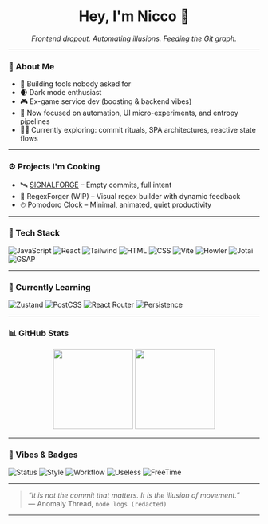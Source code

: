 <h1 align="center">Hey, I'm Nicco 👾</h1>
<p align="center"><i>Frontend dropout. Automating illusions. Feeding the Git graph.</i></p>

---

### 🧠 About Me

- 🔧 Building tools nobody asked for  
- 🌒 Dark mode enthusiast  
- 🎮 Ex-game service dev (boosting & backend vibes)  
- 🧪 Now focused on automation, UI micro-experiments, and entropy pipelines  
- 🧍‍♂️ Currently exploring: commit rituals, SPA architectures, reactive state flows

---

### ⚙️ Projects I'm Cooking

- 🛰️ [SIGNALFORGE](https://github.com/bubbosvilup/project-SIGNALFORGE) – Empty commits, full intent  
- 🧾 RegexForger (WIP) – Visual regex builder with dynamic feedback  
- ⏱ Pomodoro Clock – Minimal, animated, quiet productivity

---

### 🧰 Tech Stack

![JavaScript](https://img.shields.io/badge/JavaScript-F7DF1E?style=flat&logo=javascript&logoColor=black)
![React](https://img.shields.io/badge/React-20232a?style=flat&logo=react)
![Tailwind](https://img.shields.io/badge/TailwindCSS-06B6D4?style=flat&logo=tailwindcss)
![HTML](https://img.shields.io/badge/HTML5-E34F26?style=flat&logo=html5&logoColor=white)
![CSS](https://img.shields.io/badge/CSS3-1572B6?style=flat&logo=css3&logoColor=white)
![Vite](https://img.shields.io/badge/Vite-646CFF?style=flat&logo=vite&logoColor=white)
![Howler](https://img.shields.io/badge/Howler.js-audio-ff69b4?style=flat)
![Jotai](https://img.shields.io/badge/Jotai-state-1E1E1E?style=flat)
![GSAP](https://img.shields.io/badge/GSAP-88CE02?style=flat)

---

### 🧪 Currently Learning

![Zustand](https://img.shields.io/badge/Zustand-state%20manager-yellow?style=flat)
![PostCSS](https://img.shields.io/badge/PostCSS-magic-ff4477?style=flat)
![React Router](https://img.shields.io/badge/React_Router-routing-blueviolet?style=flat)
![Persistence](https://img.shields.io/badge/LocalForage-storage-7c3aed?style=flat)

---

### 📊 GitHub Stats

<p align="center">
  <img src="https://github-readme-stats.vercel.app/api?username=bubbosvilup&show_icons=true&hide_rank=true&hide=stars&theme=dracula" height="160">
  <img src="https://github-readme-stats.vercel.app/api/top-langs/?username=bubbosvilup&layout=compact&theme=dracula" height="160">
</p>

---

### 🧿 Vibes & Badges

![Status](https://img.shields.io/badge/⏳_Build-Steady-blue)
![Style](https://img.shields.io/badge/🖤_Prefers-Dark_Mode-333333)
![Workflow](https://img.shields.io/badge/⚙️_Commits-Curated-informational)
![Useless](https://img.shields.io/badge/🌀_Automations-Sometimes_Empty-blueviolet)
![FreeTime](https://img.shields.io/badge/🎧_Sound%20logic-obsessed-ff66cc)

---

> _“It is not the commit that matters. It is the illusion of movement.”_  
> — Anomaly Thread, `node logs (redacted)`

---
